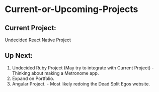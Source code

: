# Current-or-Upcoming-Projects


## Current Project:

Undecided React Native Project

## Up Next:

1. Undecided Ruby Project (May try to integrate with Current Project) - Thinking about making a Metronome app.
2. Expand on Portfolio.
3. Angular Project. - Most likely redoing the Dead Split Egos website.
